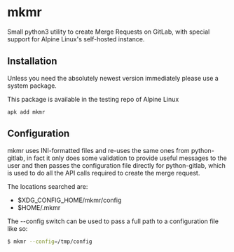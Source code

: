 # mkmr

Small python3 utility to create Merge Requests on GitLab, with special support for Alpine Linux's self-hosted instance.

## Installation

Unless you need the absolutely newest version immediately please use a system package.

This package is available in the testing repo of Alpine Linux

```
apk add mkmr
```

## Configuration

mkmr uses INI-formatted files and re-uses the same ones from python-gitlab, in fact it only does some validation to provide useful messages to the user and then passes the configuration file directly for python-gitlab, which is used to do all the API calls required to create the merge request.

The locations searched are:

- $XDG_CONFIG_HOME/mkmr/config
- $HOME/.mkmr

The --config switch can be used to pass a full path to a configuration file like so:

```sh
$ mkmr --config=/tmp/config
```
